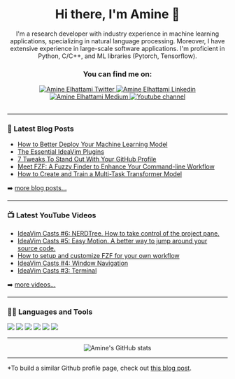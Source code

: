 <div align="center">

 # Hi there, I'm Amine 👋 
 
I'm a research developer with industry experience in machine learning applications, specializing in natural language processing. Moreover, I have extensive experience in large-scale software applications. I'm proficient in Python, C/C++, and ML libraries (Pytorch, Tensorflow).
 
  ### You can find me on:

<div align="center">
<a href="https://twitter.com/intent/follow?original_referer=https%3A%2F%2Fgithub.com%2FAm1n3e&screen_name=amine_elhattami">
    <img alt="Amine Elhattami Twitter" src="https://img.shields.io/badge/Twitter-1DA1F2?style=for-the-badge&logo=twitter&logoColor=white">
</a>
<a href="https://www.linkedin.com/in/amine-elhattami-73841947/">
    <img alt="Amine Elhattami Linkedin" src="https://img.shields.io/badge/LinkedIn-0077B5?style=for-the-badge&logo=linkedin&logoColor=white">
</a>
<a href="https://amine-elhattami.medium.com/">
    <img alt="Amine Elhattami Medium" src="https://img.shields.io/badge/Medium-12100E?style=for-the-badge&logo=medium&logoColor=white">
</a>
<a href="https://www.youtube.com/channel/UC5HESU2PZakGoNS2pYeO5Og">
    <img alt="Youtube channel" src="https://img.shields.io/badge/YouTube-FF0000?style=for-the-badge&logo=youtube&logoColor=white">
</a>
</div>
  <br>
</div>

---


### 📕 Latest Blog Posts

<!-- BLOG-POST-LIST:START -->
- [How to Better Deploy Your Machine Learning Model](https://towardsdatascience.com/how-to-better-deploy-your-machine-learning-model-6f179483a289?source=rss-d6424acda24a------2)
- [The Essential IdeaVim Plugins](https://betterprogramming.pub/the-essential-ideavim-plugins-f939b4325180?source=rss-d6424acda24a------2)
- [7  Tweaks To Stand Out With Your GitHub Profile](https://betterprogramming.pub/7-tweaks-to-stand-out-with-your-github-profile-766350420ff2?source=rss-d6424acda24a------2)
- [Meet FZF: A Fuzzy Finder to Enhance Your Command-line Workflow](https://betterprogramming.pub/meet-fzf-a-fuzzy-finder-to-enhance-your-command-line-workflow-a2890f6a70f8?source=rss-d6424acda24a------2)
- [How to Create and Train a Multi-Task Transformer Model](https://towardsdatascience.com/how-to-create-and-train-a-multi-task-transformer-model-18c54a146240?source=rss-d6424acda24a------2)
<!-- BLOG-POST-LIST:END -->

➡️ [more blog posts...](https://amine-elhattami.medium.com/)

---

### 📺 Latest YouTube Videos

<!-- YOUTUBE-LIST:START -->
- [IdeaVim Casts #6: NERDTree. How to take control of the project pane.](https://www.youtube.com/watch?v=dwxi60ZGeTM)
- [IdeaVim Casts #5: Easy Motion. A better way to jump around your source code.](https://www.youtube.com/watch?v=-VchkiGMLGE)
- [How to setup and customize  FZF for your own workflow](https://www.youtube.com/watch?v=JTnVmkHgxjE)
- [IdeaVim Casts #4: Window Navigation](https://www.youtube.com/watch?v=SfXn1-YIafE)
- [IdeaVim Casts #3: Terminal](https://www.youtube.com/watch?v=bEtZ1a274mo)
<!-- YOUTUBE-LIST:END -->

➡️ [more videos...](https://www.youtube.com/channel/UC5HESU2PZakGoNS2pYeO5Og)

---

### 👩‍💻 Languages and Tools

<div>
<img src="https://img.shields.io/badge/Python-FFD43B?style=for-the-badge&logo=python&logoColor=darkgreen"/>
<img src="https://img.shields.io/badge/C%2B%2B-00599C?style=for-the-badge&logo=c%2B%2B&logoColor=white"/>
<img src="https://img.shields.io/badge/Rust-000000?style=for-the-badge&logo=rust&logoColor=white"/>
<img src="https://img.shields.io/badge/PyTorch-EE4C2C?style=for-the-badge&logo=PyTorch&logoColor=white"/>
<img src="https://img.shields.io/badge/TensorFlow-FF6F00?style=for-the-badge&logo=tensorflow&logoColor=white"/>
<img src="https://img.shields.io/badge/NeoVim-%2357A143.svg?&style=for-the-badge&logo=neovim&logoColor=white"/>
</div>

---

<div align="center">

![Amine's GitHub stats](https://github-readme-stats.vercel.app/api?username=Am1n3e&count_private=true&show_icons=true)

</div>

---


*To build a similar Github profile page, check out [this blog post](https://betterprogramming.pub/7-tweaks-to-stand-out-with-your-github-profile-766350420ff2).

[twitter]: https://twitter.com/amine_elhattami
[blog]: https://amine-elhattami.medium.com/
[youtube]: https://www.youtube.com/channel/UC5HESU2PZakGoNS2pYeO5Og
[linkedin]: https://linkedin.com/in/amine-elhattami-73841947/
[devEnvPlayList]: https://www.youtube.com/playlist?list=PLYDrCnplQfmGGJLiJ6xtILIHff4ikidYV
[ideaVimCastPlayList]: https://www.youtube.com/playlist?list=PLkwxH9e_vrALRJKu7wfXby3MKeflhTu6B
